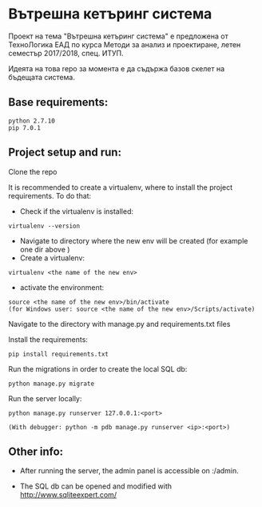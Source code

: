 # Вътрешна кетъринг система
Проект на тема "Вътрешна кетъринг система" е предложена от ТехноЛогика ЕАД по курса Методи за анализ и проектиране, летен семестър 2017/2018, спец. ИТУП.

Идеята на това repo за момента е да съдържа базов скелет на бъдещата система.

## Base requirements:
    python 2.7.10
    pip 7.0.1

## Project setup and run:
Clone the repo

It is recommended to create a virtualenv, where to install the project requirements. To do that:
* Check if the virtualenv is installed:
```
virtualenv --version
```
* Navigate to directory where the new env will be created (for example one dir above <cloned project dir>)
* Create a virtualenv:
```
virtualenv <the name of the new env>
```
* activate the environment:
```
source <the name of the new env>/bin/activate
(for Windows user: source <the name of the new env>/Scripts/activate)
```

Navigate to the directory with manage.py and requirements.txt files

Install the requirements:
```
pip install requirements.txt
```

Run the migrations in order to create the local SQL db:
```
python manage.py migrate
```

Run the server locally:
```
python manage.py runserver 127.0.0.1:<port>

(With debugger: python -m pdb manage.py runserver <ip>:<port>)
```

## Other info:
* After running the server, the admin panel is accessible on <ip>:<port>/admin.

* The SQL db can be opened and modified with http://www.sqliteexpert.com/
